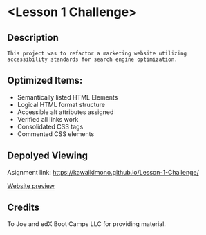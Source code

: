 # <Lesson 1 Challenge>

## Description
```
This project was to refactor a marketing website utilizing accessibility standards for search engine optimization.
```

## Optimized Items:
- Semantically listed HTML Elements
- Logical HTML format structure
- Accessible alt attributes assigned
- Verified all links work
- Consolidated CSS tags
- Commented CSS elements


## Depolyed Viewing

Asignment link: https://kawaikimono.github.io/Lesson-1-Challenge/

[Website preview](./assets/images/Preview.png)


## Credits
 To Joe and edX Boot Camps LLC for providing material.
